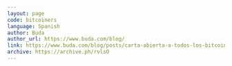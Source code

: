 ```yaml
---
layout: page
code: bitcoiners
language: Spanish
author: Buda
author_url: https://www.buda.com/blog/
link: https://www.buda.com/blog/posts/carta-abierta-a-todos-los-bitcoiners-del-mundo/
archive: https://archive.ph/rvlsO
---
```

